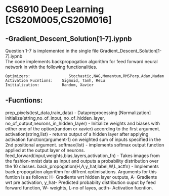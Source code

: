 # CS6910 Deep Learning [CS20M005,CS20M016]

-Gradient_Descent_Solution[1-7].iypnb
-
Question 1-7 is implemented in the single file Gradient_Descent_Solution[1-7].iypnb<br/>
The code implements backpropogation algorithm for feed forward neural network in with the following functionalities.
```
Optimizers:				    Stochastic,NAG,Momentum,RMSPorp,Adam,Nadam
Activation Fucntions:    Sigmoid, Tanh, ReLu
Initialization:          Random, Xavier
```
-Fucntions:
-
prep_pixels(test_data,train_data) - Datapreprocessing [Normalization]
initialize(string,no_of_input, no_of_hidden_layer, no_of_output,neurons_in_hidden_layer) - Initialize weights and biases with either one of the option(random or xavier) according to the first argument.
activation(string,list) - returns output of a hidden layer after applying activation function(argument-1) on weighted sum of inputs specified in the 2nd positional argument.
softmax(list) - implements softmax output function applied at the output layer of neurons.      
feed_forward(input,weights,bias,layers,activation_fn) - Takes images from the fashion-mnist data as input and outputs a probability distribution over the 10 classes.
back_propogation(H,A,y_hat,label,W,L,actfn) - Implements back propogation algorithm for diffrent optimisations. Arguments for this funtion is as follows: H- Gradients wrt hidden layer outputs, A- Gradients wrt pre activation, y_hat- Predicted probabiity distribution ouput by feed forward function, W- weights, L-no of layes, actfn- Activation fucntion.             
       
